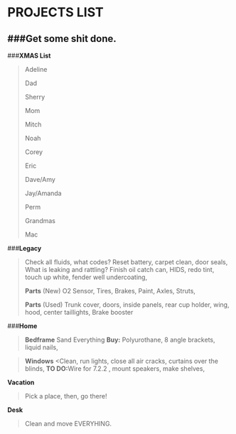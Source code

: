 **PROJECTS LIST**
==============
###**Get some shit done.**
-----------

###__<b>XMAS List</b>__
>
>Adeline
>
>Dad
>
>Sherry
>
>Mom
>
>Mitch
>
>Noah
>
>Corey
>
>Eric
>
>Dave/Amy
>
>Jay/Amanda
>
>Perm
>
>Grandmas
>
>Mac
>




###__Legacy__
>Check all fluids, what codes? Reset battery, carpet clean, door seals, What is leaking and rattling?  Finish oil catch can, HIDS, redo tint, touch up white, fender well undercoating, 
> 
><b>Parts</b> (New)
>O2 Sensor, Tires, Brakes, Paint, Axles, Struts, 
>
><b>Parts</b> (Used)
> Trunk cover, doors, inside panels, rear cup holder, wing, hood, center taillights, Brake booster

###__Home__


><b>Bedframe</b>
>Sand Everything
><b>Buy:</b> Polyurothane, 8 angle brackets, liquid nails, 


><b>Windows</b>
><Clean, run lights, close all air cracks, curtains over the blinds, 
><b>TO DO:</b>Wire for 7.2.2 , mount speakers, make shelves,


<b>Vacation</b>
>Pick a place, then, go there!
>



<b>Desk</b>
>Clean and move EVERYHING.  
